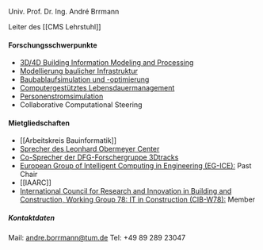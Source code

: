 Univ. Prof. Dr. Ing. André Brrmann

Leiter des [[CMS Lehrstuhl]]

#### Forschungsschwerpunkte 
-   [3D/4D Building Information Modeling and Processing](https://www.cms.bgu.tum.de/de/forschung/)
-   [Modellierung baulicher Infrastruktur](https://www.cms.bgu.tum.de/de/forschung/)
-   [Baubablaufsimulation und -optimierung](https://www.cms.bgu.tum.de/de/forschung/)
-   [Computergestütztes Lebensdauermanagement](https://www.cms.bgu.tum.de/de/forschung/)
-   [Personenstromsimulation](https://www.cms.bgu.tum.de/de/forschung/)
-   Collaborative Computational Steering

#### Mietgliedschaften
-   [[Arbeitskreis Bauinformatik]]
-   [Sprecher des Leonhard Obermeyer Center](https://www.loc.tum.de/)
-   [Co-Sprecher der DFG-Forschergruppe 3Dtracks](http://www.3dtracks.kit.edu/)
-   [European Group of Intelligent Computing in Engineering (EG-ICE):](http://www.eg-ice.org/) Past Chair
-   [[IAARC]]
-   [International Council for Research and Innovation in Building and Construction, Working Group 78: IT in Construction (CIB-W78):](http://cibw78.org/) Member

##### Kontaktdaten
Mail: andre.borrmann@tum.de
Tel: +49 89 289 23047
